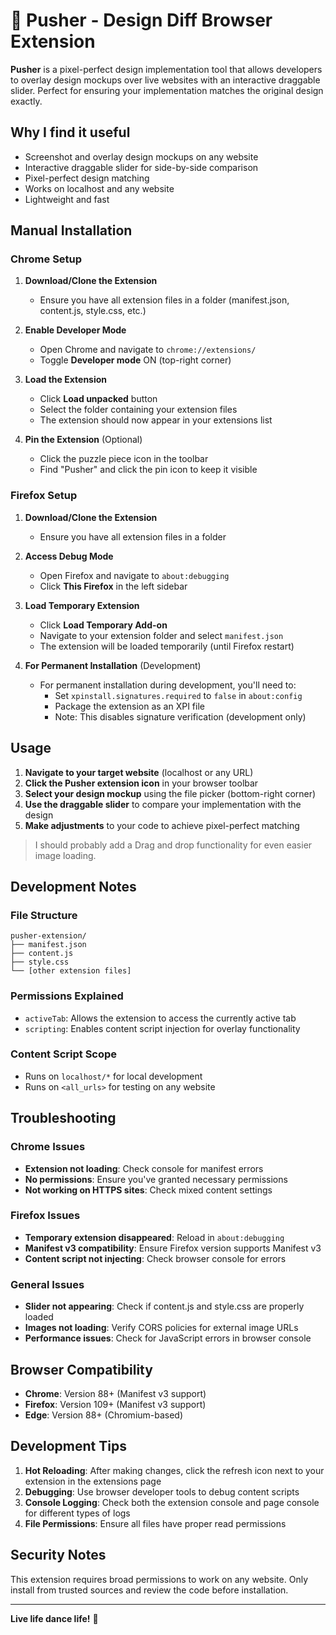 # 🎨 Pusher - Design Diff Browser Extension

**Pusher** is a pixel-perfect design implementation tool that allows developers to overlay design mockups over live websites with an interactive draggable slider. Perfect for ensuring your implementation matches the original design exactly.

## Why I find it useful

- Screenshot and overlay design mockups on any website
- Interactive draggable slider for side-by-side comparison
- Pixel-perfect design matching
- Works on localhost and any website
- Lightweight and fast

## Manual Installation

### Chrome Setup

1. **Download/Clone the Extension**

   - Ensure you have all extension files in a folder (manifest.json, content.js, style.css, etc.)

2. **Enable Developer Mode**

   - Open Chrome and navigate to `chrome://extensions/`
   - Toggle **Developer mode** ON (top-right corner)

3. **Load the Extension**

   - Click **Load unpacked** button
   - Select the folder containing your extension files
   - The extension should now appear in your extensions list

4. **Pin the Extension** (Optional)
   - Click the puzzle piece icon in the toolbar
   - Find "Pusher" and click the pin icon to keep it visible

### Firefox Setup

1. **Download/Clone the Extension**

   - Ensure you have all extension files in a folder

2. **Access Debug Mode**

   - Open Firefox and navigate to `about:debugging`
   - Click **This Firefox** in the left sidebar

3. **Load Temporary Extension**

   - Click **Load Temporary Add-on**
   - Navigate to your extension folder and select `manifest.json`
   - The extension will be loaded temporarily (until Firefox restart)

4. **For Permanent Installation** (Development)
   - For permanent installation during development, you'll need to:
     - Set `xpinstall.signatures.required` to `false` in `about:config`
     - Package the extension as an XPI file
     - Note: This disables signature verification (development only)

## Usage

1. **Navigate to your target website** (localhost or any URL)
2. **Click the Pusher extension icon** in your browser toolbar
3. **Select your design mockup** using the file picker (bottom-right corner)
4. **Use the draggable slider** to compare your implementation with the design
5. **Make adjustments** to your code to achieve pixel-perfect matching

> I should probably add a Drag and drop functionality for even easier image loading.

## Development Notes

### File Structure

```
pusher-extension/
├── manifest.json
├── content.js
├── style.css
└── [other extension files]
```

### Permissions Explained

- `activeTab`: Allows the extension to access the currently active tab
- `scripting`: Enables content script injection for overlay functionality

### Content Script Scope

- Runs on `localhost/*` for local development
- Runs on `<all_urls>` for testing on any website

## Troubleshooting

### Chrome Issues

- **Extension not loading**: Check console for manifest errors
- **No permissions**: Ensure you've granted necessary permissions
- **Not working on HTTPS sites**: Check mixed content settings

### Firefox Issues

- **Temporary extension disappeared**: Reload in `about:debugging`
- **Manifest v3 compatibility**: Ensure Firefox version supports Manifest v3
- **Content script not injecting**: Check browser console for errors

### General Issues

- **Slider not appearing**: Check if content.js and style.css are properly loaded
- **Images not loading**: Verify CORS policies for external image URLs
- **Performance issues**: Check for JavaScript errors in browser console

## Browser Compatibility

- **Chrome**: Version 88+ (Manifest v3 support)
- **Firefox**: Version 109+ (Manifest v3 support)
- **Edge**: Version 88+ (Chromium-based)

## Development Tips

1. **Hot Reloading**: After making changes, click the refresh icon next to your extension in the extensions page
2. **Debugging**: Use browser developer tools to debug content scripts
3. **Console Logging**: Check both the extension console and page console for different types of logs
4. **File Permissions**: Ensure all files have proper read permissions

## Security Notes

This extension requires broad permissions to work on any website. Only install from trusted sources and review the code before installation.

---

**Live life dance life!** 🎨
